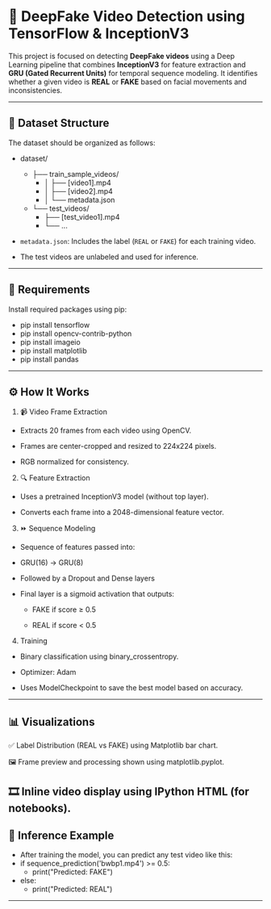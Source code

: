 # 🤖 DeepFake Video Detection using TensorFlow & InceptionV3

This project is focused on detecting **DeepFake videos** using a Deep Learning pipeline that combines **InceptionV3** for feature extraction and **GRU (Gated Recurrent Units)** for temporal sequence modeling. It identifies whether a given video is **REAL** or **FAKE** based on facial movements and inconsistencies.

---

## 📁 Dataset Structure

The dataset should be organized as follows:

- dataset/
   - ├── train_sample_videos/
      - │ ├── [video1].mp4
      - │ ├── [video2].mp4
      - │ └── metadata.json
   - └── test_videos/
      - ├── [test_video1].mp4
      - └── ...


- `metadata.json`: Includes the label (`REAL` or `FAKE`) for each training video.
- The test videos are unlabeled and used for inference.

-------------------------------------------------------------------------------------------
## 🧰 Requirements

Install required packages using pip:


- pip install tensorflow
- pip install opencv-contrib-python
- pip install imageio
- pip install matplotlib
- pip install pandas
------------------------------------------------------------------------------------------
## ⚙️ How It Works
1. 📹 Video Frame Extraction
- Extracts 20 frames from each video using OpenCV.

- Frames are center-cropped and resized to 224x224 pixels.

- RGB normalized for consistency.

2. 🔍 Feature Extraction
- Uses a pretrained InceptionV3 model (without top layer).

- Converts each frame into a 2048-dimensional feature vector.

3. ⏩ Sequence Modeling
- Sequence of features passed into:

- GRU(16) → GRU(8)

- Followed by a Dropout and Dense layers

- Final layer is a sigmoid activation that outputs:

  - FAKE if score ≥ 0.5

  - REAL if score < 0.5

4. Training
- Binary classification using binary_crossentropy.

- Optimizer: Adam

- Uses ModelCheckpoint to save the best model based on accuracy.
---------------------------------------------------------------------------------
## 📊 Visualizations
✅ Label Distribution (REAL vs FAKE) using Matplotlib bar chart.

🖼️ Frame preview and processing shown using matplotlib.pyplot.

🎞️ Inline video display using IPython HTML (for notebooks).
--------------------------------------------------------------------------------
## 🚀 Inference Example
- After training the model, you can predict any test video like this: 
- if sequence_prediction('bwbp1.mp4') >= 0.5:
    - print("Predicted: FAKE")
- else:
    - print("Predicted: REAL")
----------------------------------------------------------------------------------




